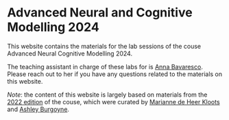 <!-- # ancm2024
Website for the 2024/2025 edition of the Advanced Neural and Cognitive Modelling course.  -->
# Advanced Neural and Cognitive Modelling 2024

This website contains the materials for the lab sessions of the couse Advanced Neural Cognitive Modelling 2024.

The teaching assistant in charge of these labs for is [Anna Bavaresco](https://annabavaresco.github.io/). Please reach out to her if you have any questions related to the materials on this website.

_Note_: the content of this website is largely based on materials from the [2022 edition](https://clclab.github.io/ANCM/intro.html) of the couse, which were curated by [Marianne de Heer Kloots](https://mdhk.net/) and [Ashley Burgoyne](https://www.mcg.uva.nl/people/jaburgoyne/).